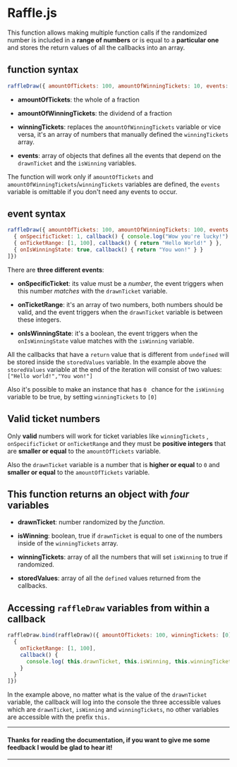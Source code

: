 # Raffle.js
This function allows making multiple function calls if the randomized number is included in a **range of numbers** or is equal to a **particular one** and stores the return values of all the callbacks into an array.

##  function syntax
```js
raffleDraw({ amountOfTickets: 100, amountOfWinningTickets: 10, events: [] })
```
* **amountOfTickets**: the whole of a fraction

* **amountOfWinningTickets**: the dividend of a fraction

* **winningTickets**: replaces the `amountOfWinningTickets` variable or vice versa, it's an array of numbers that manually defined the `winningTickets` array.

* **events**: array of objects that defines all the events that depend on the `drawnTicket` and the `isWinning` variables.

The function will work only if `amountOfTickets` and `amountOfWinningTickets`/`winningTickets` variables are defined, the `events` variable is omittable if you don't need any events to occur.
## event syntax
```js
raffleDraw({ amountOfTickets: 100, amountOfWinningTickets: 100, events: [
  { onSpecificTicket: 1, callback() { console.log("Wow you're lucky!") } },
  { onTicketRange: [1, 100], callback() { return "Hello World!" } },
  { onIsWinningState: true, callback() { return "You won!" } }
]})
```
There are **three different events**:
* **onSpecificTicket**: its value must be a *number*, the event triggers when this number *matches* with the `drawnTicket` variable.

* **onTicketRange**: it's an array of two numbers, both numbers should be valid, and the event triggers when the `drawnTicket` variable is between these integers.

* **onIsWinningState**: it's a boolean, the event triggers when the `onIsWinningState` value matches with the `isWinning` variable.

All the callbacks that have a `return` value that is different from `undefined` will be stored inside the `storedValues` variable. In the example above the `storedValues` variable at the end of the iteration will consist of two values: `["Hello world!","You won!"]`

Also it's possible to make an instance that has `0 ` chance for the `isWinning` variable to be true, by setting `winningTickets` to `[0]`

## Valid ticket numbers
Only **valid** numbers will work for ticket variables like `winningTickets` , `onSpecificTicket` or `onTicketRange`
and they must be **positive integers** that are **smaller or equal** to the `amountOfTickets` variable.

Also the `drawnTicket` variable is a number that is **higher or equal** to `0` and **smaller or equal** to the `amountOfTickets` variable.

## This function returns an object with *four* variables
*  **drawnTicket**: number randomized by the *function*.

* **isWinning**: boolean, true if `drawnTicket` is equal to one of the numbers inside of the `winningTickets` array.

* **winningTickets**: array of all the numbers that will set `isWinning` to true if randomized.

* **storedValues**: array of all the `defined` values returned from the callbacks.

## Accessing `raffleDraw` variables from within a callback
```js
raffleDraw.bind(raffleDraw)({ amountOfTickets: 100, winningTickets: [0], events: [
  { 
    onTicketRange: [1, 100], 
    callback() { 
      console.log( this.drawnTicket, this.isWinning, this.winningTickets );
    } 
  }
]})
```
In the example above, no matter what is the value of the `drawnTicket` variable, the callback will log into the console the three accessible values which are `drawnTicket`, `isWinning` and `winningTickets`, no other variables are accessible with the prefix `this.`

---
#### Thanks for reading the documentation, if you want to give me some feedback I would be glad to hear it!
---
